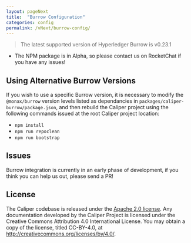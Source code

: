 ```yaml
---
layout: pageNext
title:  "Burrow Configuration"
categories: config
permalink: /vNext/burrow-config/
---
```


> The latest supported version of Hyperledger Burrow is v0.23.1

* The NPM package is in Alpha, so please contact us on RocketChat if you have any issues!

## Using Alternative Burrow Versions
If you wish to use a specific Burrow version, it is necessary to modify the `@monax/burrow` version levels listed as dependancies in `packages/caliper-burrow/package.json`, and then rebuild the Caliper project using the following commands issued at the root Caliper project location:

- `npm install`
- `npm run repoclean`
- `npm run bootstrap`

## Issues

Burrow integration is currently in an early phase of development, if you think you can help us out, please send a PR!

## License
The Caliper codebase is released under the [Apache 2.0 license](./LICENSE.md). Any documentation developed by the Caliper Project is licensed under the Creative Commons Attribution 4.0 International License. You may obtain a copy of the license, titled CC-BY-4.0, at http://creativecommons.org/licenses/by/4.0/.
